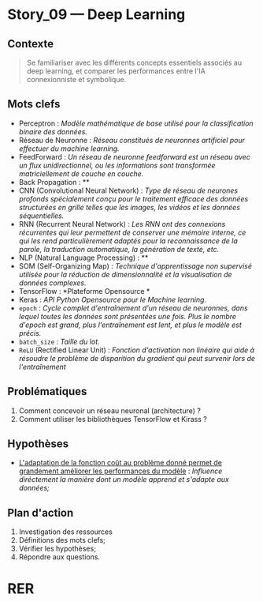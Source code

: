 <link rel="stylesheet" href="../../../stylesheet.css">

# Story_09 — Deep Learning

## Contexte
> Se familiariser avec les différents concepts essentiels associés au deep learning, et comparer les performances entre l'IA connexionniste et symbolique.

## Mots clefs

- <def-of>Perceptron</def-of> : *Modèle mathématique de base utilisé pour la classification binaire des données.*
- <def-of>Réseau de Neuronne</def-of> : *Réseau constitués de neuronnes artificiel pour effectuer du machine learning.*
- <def-of>FeedForward</def-of> : *Un réseau de neuronne feedforward est un réseau avec un flux unidirectionnel, ou les informations sont transformée matriciellement de couche en couche.*
- <def-of>Back Propagation</def-of> : **
- <def-of>CNN (Convolutional Neural Network)</def-of> : *Type de réseau de neurones profonds spécialement conçu pour le traitement efficace des données structurées en grille telles que les images, les vidéos et les données séquentielles.*
- <def-of>RNN (Recurrent Neural Network)</def-of> : *Les RNN ont des connexions récurrentes qui leur permettent de conserver une mémoire interne, ce qui les rend particulièrement adaptés pour la reconnaissance de la parole, la traduction automatique, la génération de texte, etc.*
- <def-of>NLP (Natural Language Processing)</def-of> : **
- <def-of>SOM (Self-Organizing Map)</def-of> : *Technique d'apprentissage non supervisé utilisée pour la réduction de dimensionnalité et la visualisation de données complexes.*
- <def-of>TensorFlow</def-of> : *Plateforme Opensource *
- <def-of>Keras</def-of> : *API Python Opensource pour le Machine learning.*
- <def-of>`epoch`</def-of> : *Cycle complet d'entraînement d'un réseau de neuronnes, dans lequel toutes les données sont présentées une fois. Plus le nombre d'epoch est grand, plus l'entraînement est lent, et plus le modèle est précis.*
- <def-of>`batch_size`</def-of> : *Taille du lot.*
- <def-of>`ReLU` (Rectified Linear Unit)</def-of> : *Fonction d'activation non linéaire qui aide à résoudre le problème de disparition du gradient qui peut survenir lors de l'entraînement*

## Problématiques
1. Comment concevoir un réseau neuronal (architecture) ?
2. Comment utiliser les bibliothèques TensorFlow et Kirass ?

## Hypothèses
- <u>L'adaptation de la fonction coût au problème donné permet de grandement améliorer les performances du modèle</u> <h-t/> : *Influence diréctement la manière dont un modèle apprend et s'adapte aux données;*

## Plan d'action
1. Investigation des ressources
6. Définitions des mots clefs;
7. Vérifier les hypothèses;
8. Répondre aux questions.

# RER